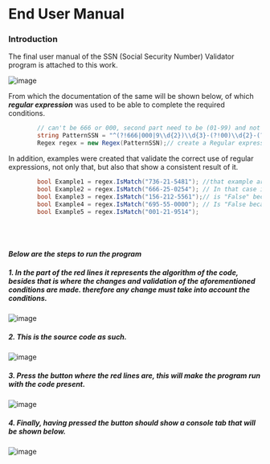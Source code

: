 # End User Manual

### Introduction
The final user manual of the SSN (Social Security Number) Validator program is attached to this work.
<br>

![image](https://user-images.githubusercontent.com/65258331/169097246-f5653986-8620-49a7-9dd3-c2cd11a51c48.png)

From which the documentation of the same will be shown below, of which ***regular expression*** was used to be able to complete the required conditions.

```C#
        // can't be 666 or 000, second part need to be (01-99) and not three number, the last part different to 0000 (only four number)
        string PatternSSN = "^(?!666|000|9\\d{2})\\d{3}-(?!00)\\d{2}-(?!0{4})\\d{4}$"; 
        Regex regex = new Regex(PatternSSN);// create a Regular expression that have the three conditions
```
In addition, examples were created that validate the correct use of regular expressions, not only that, but also that show a consistent result of it.

``` C#
        bool Example1 = regex.IsMatch("736-21-5481"); //that example are "true" because comply the three conditions.
        bool Example2 = regex.IsMatch("666-25-0254"); // In that case is "False" because start with 666
        bool Example3 = regex.IsMatch("156-212-5561");// is "False" because the second part before the hyphen have three number intead of two 
        bool Example4 = regex.IsMatch("695-55-0000"); // Is "False because" the third part end with 0000
        bool Example5 = regex.IsMatch("001-21-9514");
```

<br>
<br>

#### ***Below are the steps to run the program***

##### 1. In the part of the red lines it represents the algorithm of the code, besides that is where the changes and validation of the aforementioned conditions are made. therefore any change must take into account the conditions.

![image](https://user-images.githubusercontent.com/65258331/169099700-3b2bd861-e0ae-4144-8f2e-8d2ad2b940ad.png)

##### 2. This is the source code as such.
![image](https://user-images.githubusercontent.com/65258331/169100565-1d5e5ca8-4840-440b-9a12-9c1f459a75be.png)

##### 3. Press the button where the red lines are, this will make the program run with the code present.
![image](https://user-images.githubusercontent.com/65258331/169100834-5c437a86-fdfd-4673-b8f5-45feb5602092.png)

##### 4. Finally, having pressed the button should show a console tab that will be shown below.
![image](https://user-images.githubusercontent.com/65258331/169101505-f6d82c67-1229-473c-9ffa-b6c73c2a19dd.png)

